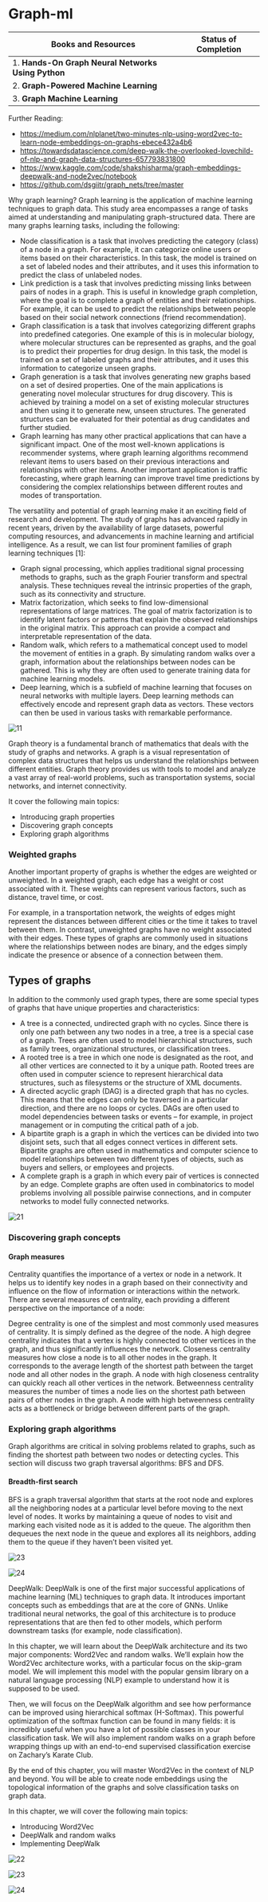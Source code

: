 # Graph-ml
| Books and Resources | Status of Completion |
| ----- | -----|
| 1. **Hands-On Graph Neural Networks Using Python** | |
| 2. **Graph-Powered Machine Learning** | |
| 3. **Graph Machine Learning** | |

Further Reading:
- https://medium.com/nlplanet/two-minutes-nlp-using-word2vec-to-learn-node-embeddings-on-graphs-ebece432a4b6
- https://towardsdatascience.com/deep-walk-the-overlooked-lovechild-of-nlp-and-graph-data-structures-657793831800
- https://www.kaggle.com/code/shakshisharma/graph-embeddings-deepwalk-and-node2vec/notebook
- https://github.com/dsgiitr/graph_nets/tree/master

Why graph learning?
Graph learning is the application of machine learning techniques to graph data. This study area encompasses a range of tasks aimed at understanding and manipulating graph-structured data. There are many graphs learning tasks, including the following:

- Node classification is a task that involves predicting the category (class) of a node in a graph. For example, it can categorize online users or items based on their characteristics. In this task, the model is trained on a set of labeled nodes and their attributes, and it uses this information to predict the class of unlabeled nodes.
- Link prediction is a task that involves predicting missing links between pairs of nodes in a graph. This is useful in knowledge graph completion, where the goal is to complete a graph of entities and their relationships. For example, it can be used to predict the relationships between people based on their social network connections (friend recommendation).
- Graph classification is a task that involves categorizing different graphs into predefined categories. One example of this is in molecular biology, where molecular structures can be represented as graphs, and the goal is to predict their properties for drug design. In this task, the model is trained on a set of labeled graphs and their attributes, and it uses this information to categorize unseen graphs.
- Graph generation is a task that involves generating new graphs based on a set of desired properties. One of the main applications is generating novel molecular structures for drug discovery. This is achieved by training a model on a set of existing molecular structures and then using it to generate new, unseen structures. The generated structures can be evaluated for their potential as drug candidates and further studied.
- Graph learning has many other practical applications that can have a significant impact. One of the most well-known applications is recommender systems, where graph learning algorithms recommend relevant items to users based on their previous interactions and relationships with other items. Another important application is traffic forecasting, where graph learning can improve travel time predictions by considering the complex relationships between different routes and modes of transportation.

The versatility and potential of graph learning make it an exciting field of research and development. The study of graphs has advanced rapidly in recent years, driven by the availability of large datasets, powerful computing resources, and advancements in machine learning and artificial intelligence. As a result, we can list four prominent families of graph learning techniques [1]:

- Graph signal processing, which applies traditional signal processing methods to graphs, such as the graph Fourier transform and spectral analysis. These techniques reveal the intrinsic properties of the graph, such as its connectivity and structure.
- Matrix factorization, which seeks to find low-dimensional representations of large matrices. The goal of matrix factorization is to identify latent factors or patterns that explain the observed relationships in the original matrix. This approach can provide a compact and interpretable representation of the data.
- Random walk, which refers to a mathematical concept used to model the movement of entities in a graph. By simulating random walks over a graph, information about the relationships between nodes can be gathered. This is why they are often used to generate training data for machine learning models.
- Deep learning, which is a subfield of machine learning that focuses on neural networks with multiple layers. Deep learning methods can effectively encode and represent graph data as vectors. These vectors can then be used in various tasks with remarkable performance.

![11](https://github.com/andysingal/Graph-ml/blob/main/resources/Screenshot%202023-06-13%20at%207.39.25%20AM.png)

Graph theory is a fundamental branch of mathematics that deals with the study of graphs and networks. A graph is a visual representation of complex data structures that helps us understand the relationships between different entities. Graph theory provides us with tools to model and analyze a vast array of real-world problems, such as transportation systems, social networks, and internet connectivity.

It cover the following main topics:

- Introducing graph properties
- Discovering graph concepts
- Exploring graph algorithms

<h3>Weighted graphs</h3>
Another important property of graphs is whether the edges are weighted or unweighted. In a weighted graph, each edge has a weight or cost associated with it. These weights can represent various factors, such as distance, travel time, or cost.

For example, in a transportation network, the weights of edges might represent the distances between different cities or the time it takes to travel between them. In contrast, unweighted graphs have no weight associated with their edges. These types of graphs are commonly used in situations where the relationships between nodes are binary, and the edges simply indicate the presence or absence of a connection between them.

<h2>Types of graphs</h2>

In addition to the commonly used graph types, there are some special types of graphs that have unique properties and characteristics:

- A tree is a connected, undirected graph with no cycles. Since there is only one path between any two nodes in a tree, a tree is a special case of a graph. Trees are often used to model hierarchical structures, such as family trees, organizational structures, or classification trees.
- A rooted tree is a tree in which one node is designated as the root, and all other vertices are connected to it by a unique path. Rooted trees are often used in computer science to represent hierarchical data structures, such as filesystems or the structure of XML documents.
- A directed acyclic graph (DAG) is a directed graph that has no cycles. This means that the edges can only be traversed in a particular direction, and there are no loops or cycles. DAGs are often used to model dependencies between tasks or events – for example, in project management or in computing the critical path of a job.
- A bipartite graph is a graph in which the vertices can be divided into two disjoint sets, such that all edges connect vertices in different sets. Bipartite graphs are often used in mathematics and computer science to model relationships between two different types of objects, such as buyers and sellers, or employees and projects.
- A complete graph is a graph in which every pair of vertices is connected by an edge. Complete graphs are often used in combinatorics to model problems involving all possible pairwise connections, and in computer networks to model fully connected networks.

![21](https://github.com/andysingal/Graph-ml/blob/main/resources/Screenshot%202023-06-14%20at%208.10.55%20AM.png)

<h3>Discovering graph concepts</h3>
<h4>Graph measures</h4>
Centrality quantifies the importance of a vertex or node in a network. It helps us to identify key nodes in a graph based on their connectivity and influence on the flow of information or interactions within the network. There are several measures of centrality, each providing a different perspective on the importance of a node:

Degree centrality is one of the simplest and most commonly used measures of centrality. It is simply defined as the degree of the node. A high degree centrality indicates that a vertex is highly connected to other vertices in the graph, and thus significantly influences the network.
Closeness centrality measures how close a node is to all other nodes in the graph. It corresponds to the average length of the shortest path between the target node and all other nodes in the graph. A node with high closeness centrality can quickly reach all other vertices in the network.
Betweenness centrality measures the number of times a node lies on the shortest path between pairs of other nodes in the graph. A node with high betweenness centrality acts as a bottleneck or bridge between different parts of the graph.

<h3>Exploring graph algorithms</h3>
Graph algorithms are critical in solving problems related to graphs, such as finding the shortest path between two nodes or detecting cycles. This section will discuss two graph traversal algorithms: BFS and DFS.

<h4>Breadth-first search</h4>
BFS is a graph traversal algorithm that starts at the root node and explores all the neighboring nodes at a particular level before moving to the next level of nodes. It works by maintaining a queue of nodes to visit and marking each visited node as it is added to the queue. The algorithm then dequeues the next node in the queue and explores all its neighbors, adding them to the queue if they haven’t been visited yet.

![23](https://github.com/andysingal/Graph-ml/blob/main/resources/Screenshot%202023-06-14%20at%208.20.40%20AM.png)

![24](https://github.com/andysingal/Graph-ml/blob/main/resources/Screenshot%202023-06-14%20at%208.22.43%20AM.png)

DeepWalk: 
DeepWalk is one of the first major successful applications of machine learning (ML) techniques to graph data. It introduces important concepts such as embeddings that are at the core of GNNs. Unlike traditional neural networks, the goal of this architecture is to produce representations that are then fed to other models, which perform downstream tasks (for example, node classification).

In this chapter, we will learn about the DeepWalk architecture and its two major components: Word2Vec and random walks. We’ll explain how the Word2Vec architecture works, with a particular focus on the skip-gram model. We will implement this model with the popular gensim library on a natural language processing (NLP) example to understand how it is supposed to be used.

Then, we will focus on the DeepWalk algorithm and see how performance can be improved using hierarchical softmax (H-Softmax). This powerful optimization of the softmax function can be found in many fields: it is incredibly useful when you have a lot of possible classes in your classification task. We will also implement random walks on a graph before wrapping things up with an end-to-end supervised classification exercise on Zachary’s Karate Club.

By the end of this chapter, you will master Word2Vec in the context of NLP and beyond. You will be able to create node embeddings using the topological information of the graphs and solve classification tasks on graph data.

In this chapter, we will cover the following main topics:

- Introducing Word2Vec
- DeepWalk and random walks
-  Implementing DeepWalk

![22](https://github.com/andysingal/Graph-ml/blob/main/resources/Screenshot%202023-06-15%20at%208.29.27%20AM.png)

![23](https://github.com/andysingal/Graph-ml/blob/main/resources/Screenshot%202023-06-15%20at%208.31.52%20AM.png)

![24](https://github.com/andysingal/Graph-ml/blob/main/resources/Screenshot%202023-06-15%20at%208.36.43%20AM.png)
